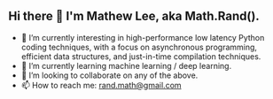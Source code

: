 ## Hi there 👋  I'm Mathew Lee, aka Math.Rand().

- 🔭 I’m currently interesting in high-performance low latency Python coding techniques, with a focus on asynchronous programming, efficient data structures, and just-in-time compilation techniques.
- 🌱 I’m currently learning machine learning / deep learning.
- 👯 I’m looking to collaborate on any of the above.
- 📫 How to reach me: rand.math@gmail.com


